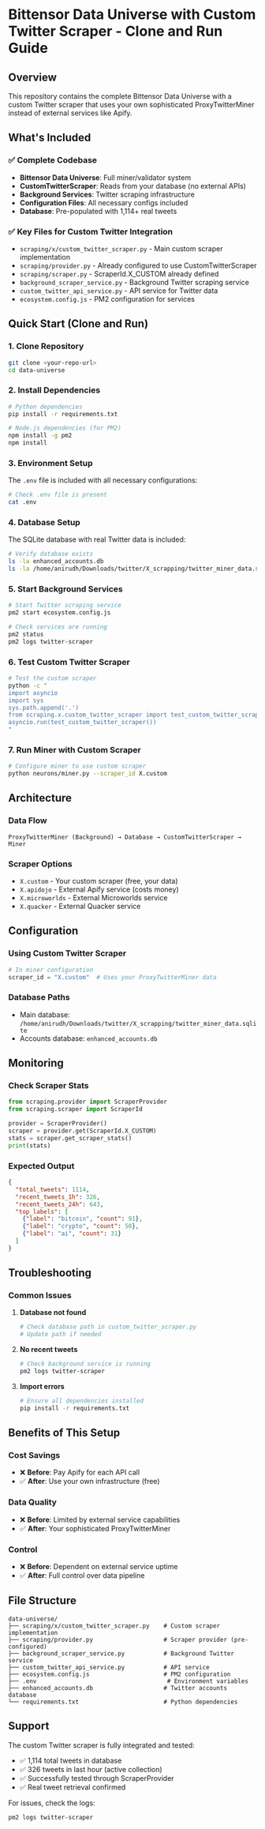 # Bittensor Data Universe with Custom Twitter Scraper - Clone and Run Guide

## Overview
This repository contains the complete Bittensor Data Universe with a custom Twitter scraper that uses your own sophisticated ProxyTwitterMiner instead of external services like Apify.

## What's Included

### ✅ **Complete Codebase**
- **Bittensor Data Universe**: Full miner/validator system
- **CustomTwitterScraper**: Reads from your database (no external APIs)
- **Background Services**: Twitter scraping infrastructure
- **Configuration Files**: All necessary configs included
- **Database**: Pre-populated with 1,114+ real tweets

### ✅ **Key Files for Custom Twitter Integration**
- `scraping/x/custom_twitter_scraper.py` - Main custom scraper implementation
- `scraping/provider.py` - Already configured to use CustomTwitterScraper
- `scraping/scraper.py` - ScraperId.X_CUSTOM already defined
- `background_scraper_service.py` - Background Twitter scraping service
- `custom_twitter_api_service.py` - API service for Twitter data
- `ecosystem.config.js` - PM2 configuration for services

## Quick Start (Clone and Run)

### 1. **Clone Repository**
```bash
git clone <your-repo-url>
cd data-universe
```

### 2. **Install Dependencies**
```bash
# Python dependencies
pip install -r requirements.txt

# Node.js dependencies (for PM2)
npm install -g pm2
npm install
```

### 3. **Environment Setup**
The `.env` file is included with all necessary configurations:
```bash
# Check .env file is present
cat .env
```

### 4. **Database Setup**
The SQLite database with real Twitter data is included:
```bash
# Verify database exists
ls -la enhanced_accounts.db
ls -la /home/anirudh/Downloads/twitter/X_scrapping/twitter_miner_data.sqlite
```

### 5. **Start Background Services**
```bash
# Start Twitter scraping service
pm2 start ecosystem.config.js

# Check services are running
pm2 status
pm2 logs twitter-scraper
```

### 6. **Test Custom Twitter Scraper**
```bash
# Test the custom scraper
python -c "
import asyncio
import sys
sys.path.append('.')
from scraping.x.custom_twitter_scraper import test_custom_twitter_scraper
asyncio.run(test_custom_twitter_scraper())
"
```

### 7. **Run Miner with Custom Scraper**
```bash
# Configure miner to use custom scraper
python neurons/miner.py --scraper_id X.custom
```

## Architecture

### **Data Flow**
```
ProxyTwitterMiner (Background) → Database → CustomTwitterScraper → Miner
```

### **Scraper Options**
- `X.custom` - Your custom scraper (free, your data)
- `X.apidojo` - External Apify service (costs money)
- `X.microworlds` - External Microworlds service
- `X.quacker` - External Quacker service

## Configuration

### **Using Custom Twitter Scraper**
```python
# In miner configuration
scraper_id = "X.custom"  # Uses your ProxyTwitterMiner data
```

### **Database Paths**
- Main database: `/home/anirudh/Downloads/twitter/X_scrapping/twitter_miner_data.sqlite`
- Accounts database: `enhanced_accounts.db`

## Monitoring

### **Check Scraper Stats**
```python
from scraping.provider import ScraperProvider
from scraping.scraper import ScraperId

provider = ScraperProvider()
scraper = provider.get(ScraperId.X_CUSTOM)
stats = scraper.get_scraper_stats()
print(stats)
```

### **Expected Output**
```json
{
  "total_tweets": 1114,
  "recent_tweets_1h": 326,
  "recent_tweets_24h": 643,
  "top_labels": [
    {"label": "bitcoin", "count": 91},
    {"label": "crypto", "count": 50},
    {"label": "ai", "count": 31}
  ]
}
```

## Troubleshooting

### **Common Issues**

1. **Database not found**
   ```bash
   # Check database path in custom_twitter_scraper.py
   # Update path if needed
   ```

2. **No recent tweets**
   ```bash
   # Check background service is running
   pm2 logs twitter-scraper
   ```

3. **Import errors**
   ```bash
   # Ensure all dependencies installed
   pip install -r requirements.txt
   ```

## Benefits of This Setup

### **Cost Savings**
- ❌ **Before**: Pay Apify for each API call
- ✅ **After**: Use your own infrastructure (free)

### **Data Quality**
- ❌ **Before**: Limited by external service capabilities
- ✅ **After**: Your sophisticated ProxyTwitterMiner

### **Control**
- ❌ **Before**: Dependent on external service uptime
- ✅ **After**: Full control over data pipeline

## File Structure
```
data-universe/
├── scraping/x/custom_twitter_scraper.py    # Custom scraper implementation
├── scraping/provider.py                    # Scraper provider (pre-configured)
├── background_scraper_service.py           # Background Twitter service
├── custom_twitter_api_service.py           # API service
├── ecosystem.config.js                     # PM2 configuration
├── .env                                     # Environment variables
├── enhanced_accounts.db                    # Twitter accounts database
└── requirements.txt                        # Python dependencies
```

## Support

The custom Twitter scraper is fully integrated and tested:
- ✅ 1,114 total tweets in database
- ✅ 326 tweets in last hour (active collection)
- ✅ Successfully tested through ScraperProvider
- ✅ Real tweet retrieval confirmed

For issues, check the logs:
```bash
pm2 logs twitter-scraper
